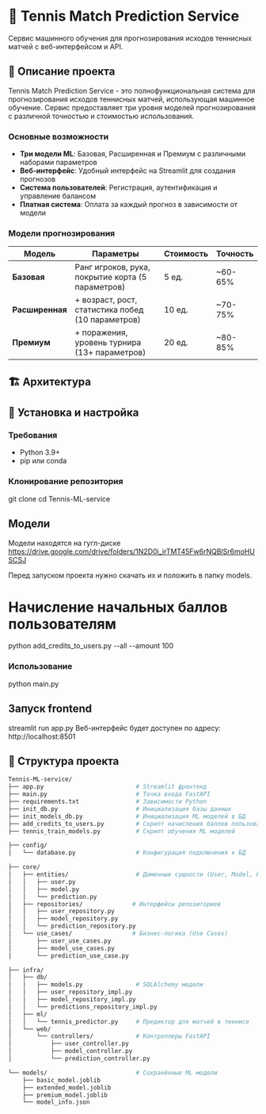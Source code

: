# 🎾 Tennis Match Prediction Service

Сервис машинного обучения для прогнозирования исходов теннисных матчей с веб-интерфейсом и API.


## 🎯 Описание проекта

Tennis Match Prediction Service - это полнофункциональная система для прогнозирования исходов теннисных матчей, использующая машинное обучение. Сервис предоставляет три уровня моделей прогнозирования с различной точностью и стоимостью использования.

### Основные возможности

- **Три модели ML**: Базовая, Расширенная и Премиум с различными наборами параметров
- **Веб-интерфейс**: Удобный интерфейс на Streamlit для создания прогнозов
- **Система пользователей**: Регистрация, аутентификация и управление балансом
- **Платная система**: Оплата за каждый прогноз в зависимости от модели

### Модели прогнозирования

| Модель | Параметры | Стоимость | Точность |
|--------|-----------|-----------|----------|
| **Базовая** | Ранг игроков, рука, покрытие корта (5 параметров) | 5 ед. | ~60-65% |
| **Расширенная** | + возраст, рост, статистика побед (10 параметров) | 10 ед. | ~70-75% |
| **Премиум** | + поражения, уровень турнира (13+ параметров) | 20 ед. | ~80-85% |

## 🏗️ Архитектура

## 🚀 Установка и настройка

### Требования
- Python 3.9+
- pip или conda

### Клонирование репозитория

git clone <repository-url>
cd Tennis-ML-service

## Модели 
Модели находятся на гугл-диске https://drive.google.com/drive/folders/1N2D0i_irTMT45Fw6rNQBlSr6moHUSCSJ

Перед запуском проекта нужно скачать их и положить в папку models.

# Начисление начальных баллов пользователям
python add_credits_to_users.py --all --amount 100

### Использование
python main.py

## Запуск frontend
streamlit run app.py
Веб-интерфейс будет доступен по адресу: http://localhost:8501



## 📁 Структура проекта

```bash
Tennis-ML-service/
├── app.py                          # Streamlit фронтенд
├── main.py                         # Точка входа FastAPI
├── requirements.txt                # Зависимости Python
├── init_db.py                      # Инициализация базы данных
├── init_models_db.py               # Инициализация ML моделей в БД
├── add_credits_to_users.py         # Скрипт начисления баллов пользователям
├── tennis_train_models.py          # Скрипт обучения ML моделей

├── config/
│   └── database.py                 # Конфигурация подключения к БД

├── core/
│   ├── entities/                   # Доменные сущности (User, Model, Prediction)
│   │   ├── user.py
│   │   ├── model.py
│   │   └── prediction.py
│   ├── repositories/              # Интерфейсы репозиториев
│   │   ├── user_repository.py
│   │   ├── model_repository.py
│   │   └── prediction_repository.py
│   └── use_cases/                 # Бизнес-логика (Use Cases)
│       ├── user_use_cases.py
│       ├── model_use_cases.py
│       └── prediction_use_case.py

├── infra/
│   ├── db/
│   │   ├── models.py               # SQLAlchemy модели
│   │   ├── user_repository_impl.py
│   │   ├── model_repository_impl.py
│   │   └── predictions_repository_impl.py
│   ├── ml/
│   │   └── tennis_predictor.py     # Предиктор для матчей в теннисе
│   └── web/
│       └── controllers/            # Контроллеры FastAPI
│           ├── user_controller.py
│           ├── model_controller.py
│           └── prediction_controller.py

└── models/                         # Сохранённые ML модели
    ├── basic_model.joblib
    ├── extended_model.joblib
    ├── premium_model.joblib
    └── model_info.json
```
